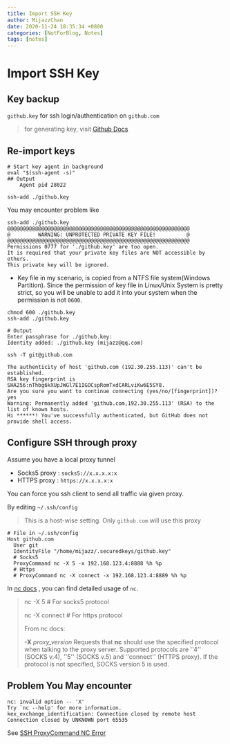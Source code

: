 ```yaml
---
title: Import SSH Key
author: MijazzChan
date: 2020-11-24 18:35:34 +0800
categories: [NotForBlog, Notes]
tags: [notes]
---
```


# Import SSH Key

## Key backup

`github.key` for ssh login/authentication on `github.com`

> for generating key, visit [Github Docs](https://docs.github.com/en/free-pro-team@latest/github/authenticating-to-github/generating-a-new-ssh-key-and-adding-it-to-the-ssh-agent)

## Re-import keys

```shell
# Start key agent in background
eval "$(ssh-agent -s)"  
## Output
	Agent pid 28022
```

```shell
ssh-add ./github.key
```

You may encounter problem like

```shell
ssh-add ./github.key    
@@@@@@@@@@@@@@@@@@@@@@@@@@@@@@@@@@@@@@@@@@@@@@@@@@@@@@@@@@@
@         WARNING: UNPROTECTED PRIVATE KEY FILE!          @
@@@@@@@@@@@@@@@@@@@@@@@@@@@@@@@@@@@@@@@@@@@@@@@@@@@@@@@@@@@
Permissions 0777 for './github.key' are too open.
It is required that your private key files are NOT accessible by others.
This private key will be ignored.
```

+ Key file in my scenario, is copied from a NTFS file system(Windows Partition). Since the permission of key file in Linux/Unix System is pretty strict, so you will be unable to add it into your system when the permission is not `0600`.

```shell
chmod 600 ./github.key
ssh-add ./github.key
```

```shell
# Output
Enter passphrase for ./github.key: 
Identity added: ./github.key (mijazz@qq.com)
```

```shell
ssh -T git@github.com
```

```shell
The authenticity of host 'github.com (192.30.255.113)' can't be established.
RSA key fingerprint is SHA256:nThbg6kXUpJWGl7E1IGOCspRomTxdCARLviKw6E5SY8.
Are you sure you want to continue connecting (yes/no/[fingerprint])? yes
Warning: Permanently added 'github.com,192.30.255.113' (RSA) to the list of known hosts.
Hi ******! You've successfully authenticated, but GitHub does not provide shell access.
```

## Configure SSH through proxy

Assume you have a local proxy tunnel 

+ Socks5 proxy : `socks5://x.x.x.x:x`
+ HTTPS proxy  : `https://x.x.x.x:x`

You can force you ssh client to send all traffic via given proxy.

By editing `~/.ssh/config`

> This is a host-wise setting. Only `github.com` will use this proxy

```
# File in ~/.ssh/config
Host github.com
  User git
  IdentityFile "/home/mijazz/.securedkeys/github.key"
  # Socks5
  ProxyCommand nc -X 5 -x 192.168.123.4:8888 %h %p
  # Https
  # ProxyCommand nc -X connect -x 192.168.123.4:8889 %h %p
```

In [nc docs](https://linux.die.net/man/1/nc) , you can find detailed usage of `nc`.

> nc -X 5     # For socks5 protocol
>
> nc -X connect  # For https protocol
>
> From nc docs:
>
> **-X** *proxy_version*
> Requests that **nc** should use the specified protocol when talking to the proxy server. Supported protocols are ''4'' (SOCKS v.4), ''5'' (SOCKS v.5) and ''connect'' (HTTPS proxy). If the protocol is not specified, SOCKS version 5 is used.

## Problem You May encounter

```shell
nc: invalid option -- 'X'
Try `nc --help' for more information.
kex_exchange_identification: Connection closed by remote host
Connection closed by UNKNOWN port 65535
```

See [SSH ProxyCommand NC Error](../ssh-proxycommand-nc-error/)